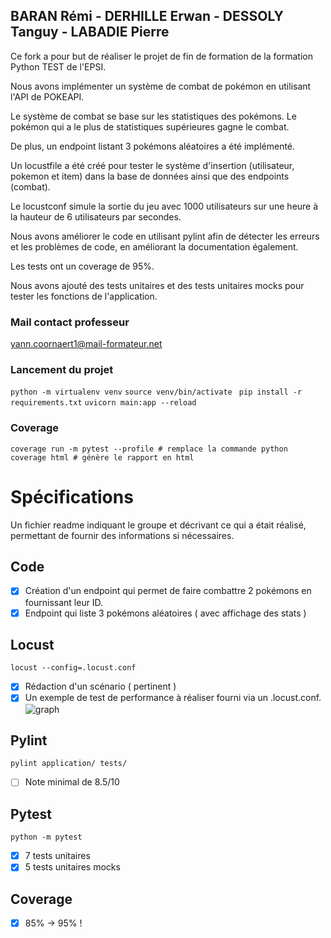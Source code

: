 ## BARAN Rémi - DERHILLE Erwan - DESSOLY Tanguy - LABADIE Pierre 

Ce fork a pour but de réaliser le projet de fin de formation de la formation Python TEST de l'EPSI.

Nous avons implémenter un système de combat de pokémon en utilisant l'API de POKEAPI.

Le système de combat se base sur les statistiques des pokémons. Le pokémon qui a le plus de statistiques supérieures gagne le combat.

De plus, un endpoint listant 3 pokémons aléatoires a été implémenté.

Un locustfile a été créé pour tester le système d'insertion (utilisateur, pokemon et item) dans la base de données ainsi que des endpoints (combat).

Le locustconf simule la sortie du jeu avec 1000 utilisateurs sur une heure à la hauteur de 6 utilisateurs par secondes.

Nous avons améliorer le code en utilisant pylint afin de détecter les erreurs et les problèmes de code, en améliorant la documentation également.

Les tests ont un coverage de 95%.

Nous avons ajouté des tests unitaires et des tests unitaires mocks pour tester les fonctions de l'application.

### Mail contact professeur
yann.coornaert1@mail-formateur.net


### Lancement du projet
```python -m virtualenv venv```
```source venv/bin/activate ```
```pip install -r requirements.txt```
```uvicorn main:app --reload ```


### Coverage
```coverage run -m pytest --profile # remplace la commande python```
```coverage html # génère le rapport en html```

# Spécifications
Un fichier readme indiquant le groupe et décrivant ce qui a était réalisé, permettant de fournir des informations si nécessaires.

## Code
- [X] Création d'un endpoint qui permet de faire combattre 2 pokémons en fournissant leur ID.
- [X] Endpoint qui liste 3 pokémons aléatoires ( avec affichage des stats )

## Locust
```locust --config=.locust.conf```
- [X] Rédaction d'un scénario ( pertinent )
- [X] Un exemple de test de performance à réaliser fourni via un .locust.conf.
![graph](graph.png)

## Pylint
```pylint application/ tests/```
- [ ] Note minimal de 8.5/10

## Pytest
```python -m pytest```
- [X] 7 tests unitaires
- [X] 5 tests unitaires mocks

## Coverage
- [X] 85% -> 95% ! 